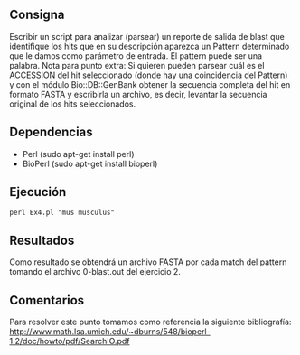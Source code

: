## Consigna
Escribir un script para analizar (parsear) un reporte de salida de blast que identifique los hits que en su descripción aparezca un Pattern determinado que le damos como parámetro de entrada. El pattern puede ser una palabra. Nota para punto extra: Si quieren pueden parsear cuál es el ACCESSION del hit seleccionado (donde hay una coincidencia del Pattern) y con el módulo Bio::DB::GenBank obtener la secuencia completa del hit en formato FASTA y escribirla un archivo, es decir, levantar la secuencia original de los hits seleccionados.

## Dependencias
- Perl (sudo apt-get install perl)
- BioPerl (sudo apt-get install bioperl)


## Ejecución
```
perl Ex4.pl "mus musculus"
```

## Resultados
Como resultado se obtendrá un archivo FASTA por cada match del pattern tomando el archivo 0-blast.out del ejercicio 2.

## Comentarios
Para resolver este punto tomamos como referencia la siguiente bibliografía:
http://www.math.lsa.umich.edu/~dburns/548/bioperl-1.2/doc/howto/pdf/SearchIO.pdf
